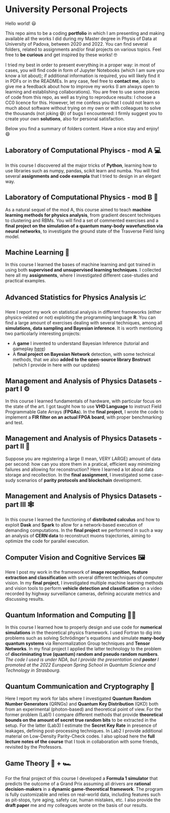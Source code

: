 # University Personal Projects
Hello world! 😃 

This repo aims to be a coding **portfolio** in which I am presenting and making available all the works I did during my Master degree in Physis of Data at University of Padova, between 2020 and 2022. You can find several folders, related to assignments and/or final projects on various topics. Feel free to **be curious** and get inspired by these works! 🤓

I tried my best in order to present everything in a proper way: in most of cases, you will find code in form of Jupyter Notebooks (which I am sure you know a lot about); if additional information is required, you will likely find it in PDFs or in the READMEs. In any case, feel free to **contact me**, also to give me a feedback about how to improve my works (I am always open to learning and establishing collaborations). You are free to use some pieces of code from this repo, as well as trying to reproduce results: I choose a CC0 licence for this. However, let me confess you that I could not learn so much about software without trying on my own or with colleagues to solve the thousands (not joking 😅) of bugs I encountered: I firmly suggest you to create your own **solutions**, also for personal satisfaction.

Below you find a summary of folders content. Have a nice stay and enjoy! 😄 

## Laboratory of Computational Phyiscs - mod A 💻
In this course I discovered all the major tricks of **Python**, learning how to use libraries such as numpy, pandas, scikit learn and numba. You will find several **assignments and code exempla** that I tried to design in an elegant way. 

## Laboratory of Computational Physics - mod B 🧠
As a natural sequel of the mod A, this course aimed to teach **machine learning methods for physics analysis**, from gradient descent techniques to clustering and RBMs. You will find a set of commented exercises and a **final project on the simulation of a quantum many-body wavefunction via neural networks**, to investigate the ground state of the Trasverse Field Ising model.

## Machine Learning 🤖
In this course I learned the bases of machine learning and got trained in using both **supervised and unsupervised learning techniques**. I collected here all my **assignments**, where I investigated different case-studies and practical examples.

## Advanced Statistics for Physics Analysis 📈
Here I report my work on statistical analysis in different frameworks (either physics-related or not) exploiting the programming language **R**. You can find a large amount of exercises dealing with several techniques, among all **simulations, data sampling and Bayesian inference**. It is worth mentioning two particolarly interesting projects:
* A **game** I invented to understand Bayesian Inference (tutorial and gameplay [here](https://www.linkedin.com/posts/alessandro-marcomini_bayesian-inference-game-activity-6798181020328951808-DHBu))
* A **final project on Bayesian Network** detection, with some technical methods, that we also **added to the open-source library Bnstruct** (which I provide in here with our updates)

## Management and Analysis of Physics Datasets - part I ⚙️
In this course I learned fundamentals of hardware, with particular focus on the state of the art. I got taught how to use **VHD Language** to instruct Field Programmable Gate Arrays (**FPGAs**). 
In the **final project**, I wrote the code to implement a **FIR filter on an actual FPGA board**, with proper benchmarking and test.

## Management and Analysis of Physics Datasets - part II 💾
Suppose you are registering a large (I mean, VERY LARGE) amount of data per second: how can you store them in a pratical, efficient way minimizing failures and allowing for reconstruction? Here I learned a lot about data storage and recollection. 
In the **final assignment**, I investigated some case-sudy scenarios of **parity protocols and blockchain** development.

## Management and Analysis of Physics Datasets - part III 🕸️
In this course I learned the functioning of **distributed calculus** and how to exploit **Dask** and **Spark** to allow for a network-based execution of demanding computations. 
In the **final project** we performend in such a way an analysis of **CERN data** to reconstruct muons trajectories, aiming to optimize the code for parallel execution. 

## Computer Vision and Cognitive Services 🖼️
Here I post my work in the framework of **image recognition, feature extraction and classification** with several different techniques of computer vision. In my **final project**, I investigated multiple machine learning methods and vision tools to perform **vehicle detection and classification** on a video recorded by highway surveillance cameras, defining accurate metrics and discussing results. 

## Quantum Information and Computing 👨‍💻
In this course I learned how to properly design and use code for **numerical simulations** in the theoretical physics framework. I used Fortran to dig into problems such as solving Schrödinger's equations and simulate **many-body quantum systems** via Renormalization Group techniques and **Tensor Networks**.
In my final project I applied the latter technology to the problem of **discriminating true (quantum) random and pseudo random numbers**. *The code I used is under NDA, but I provide the presentation and **poster** I promoted at the 2022 European Spring School in Quantum Science and Technology in Strasbourg.*

## Quantum Communication and Cryptography 🔐
Here I report my work for labs where I investigated **Quantum Random Number Generators** (QRNGs) and **Quantum Key Distribution** (QKD) both from an experimental (photon-based) and theoretical point of view. For the former problem (Lab1) I compare different methods that provide **theoretical bounds on the amount of secret true random bits** to be extracted in the setup. For the latter (Lab3) I estimate the **Secret Key Rate** in presence of leakages, defining post-processing techniques. In Lab2 I provide additional material on Low-Density Parity-Check codes. 
I also upload here the **full lecture notes of the course** that I took in collaboration with some friends, revisited by the Professors. 

## Game Theory 🎲 + 🏎️
For the final project of this course I developed a **Formula 1 simulator** that predicts the outcome of a Grand Prix assuming all drivers are **rational decision-makers** in a **dynamic game-theoretical framework**. The program is fully customizable and relies on real-world data, including features such as pit-stops, tyre aging, safety car, human mistakes, etc. 
I also provide the **draft paper** me and my colleagues wrote on the basis of our results.

